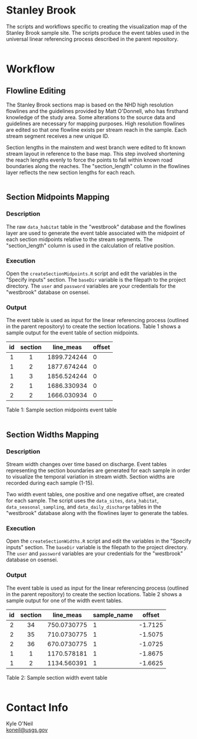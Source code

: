 Stanley Brook
=============
The scripts and workflows specific to creating the visualization map of the 
Stanley Brook sample site. The scripts produce the event tables used in the 
universal linear referencing process described in the parent repository.
<br><br>


# Workflow
## Flowline Editing
The Stanley Brook sections map is based on the NHD high resolution flowlines 
and the guidelines provided by Matt O'Donnell, who has firsthand knowledge of 
the study area. Some alterations to the source data and guidelines are 
necessary for mapping purposes. High resolution flowlines are edited so that 
one flowline exists per stream reach in the sample. Each stream segment 
receives a new unique ID. 

Section lengths in the mainstem and west branch were edited to fit known 
stream layout in reference to the base map. This step involved shortening the 
reach lengths evenly to force the points to fall within known road boundaries 
along the reaches. The "section_length" column in the flowlines layer reflects 
the new section lengths for each reach. 
<br><br>


## Section Midpoints Mapping
### Description
The raw `data_habitat` table in the "westbrook" database and the flowlines 
layer are used to generate the event table associated with the midpoint of each 
section midpoints relative to the stream segments. The "section_length" column 
is used in the calculation of relative position.

### Execution 
Open the `createSectionMidpoints.R` script and edit the variables in the "Specify 
inputs" section. The `baseDir` variable is the filepath to the project directory. 
The `user` and `password` variables are your credentials for the "westbrook" 
database on osensei. 

### Output
The event table is used as input for the linear referencing process (outlined 
in the parent repository) to create the section locations. Table 1 shows a 
sample output for the event table of section midpoints.

| id | section |  line_meas  | offset |
|:--:| :-----: |  ---------  | ------ |
| 1  | 1	     | 1899.724244 | 	0     |
| 1	 | 2	     | 1877.674244 | 	0     |
| 1	 | 3	     | 1856.524244 | 	0     |
| 2  | 1	     | 1686.330934 | 	0     |
| 2  | 2	     | 1666.030934 | 	0     |
Table 1: Sample section midpoints event table
<br><br>


## Section Widths Mapping
### Description
Stream width changes over time based on discharge. Event tables representing 
the section boundaries are generated for each sample in order to visualize 
the temporal variation in stream width. Section widths are recorded during 
each sample (1-15).

Two width event tables, one positive and one negative offset, are created for 
each sample. The script uses the `data_sites`, `data_habitat`, 
`data_seasonal_sampling`, and `data_daily_discharge` tables in the "westbrook" 
database along with the flowlines layer to generate the tables.

### Execution 
Open the `createSectionWidths.R` script and edit the variables in the "Specify 
inputs" section. The `baseDir` variable is the filepath to the project directory. 
The `user` and `password` variables are your credentials for the "westbrook" 
database on osensei.

### Output
The event table is used as input for the linear referencing process (outlined 
in the parent repository) to create the section locations. Table 2 shows a 
sample output for one of the width event tables.

| id | section |  line_meas  | sample_name |  offset | 
|:--:| :-----: |  ---------  | ----------- |  ------ | 
| 2	 | 34	     | 750.0730775 | 1           | -1.7125 |
| 2	 | 35	     | 710.0730775 | 1           | -1.5075 |
| 2  | 36	     | 670.0730775 | 1           | -1.0725 |
| 1	 | 1	     | 1170.578181 | 1           | -1.8675 |
| 1  | 2	     | 1134.560391 | 1           | -1.6625 |
Table 2: Sample section width event table
<br><br>


# Contact Info
Kyle O'Neil  
koneil@usgs.gov  